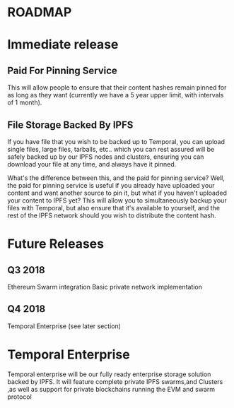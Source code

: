 # ROADMAP

# Immediate release 

## Paid For Pinning Service

This will allow people to ensure that their content hashes remain pinned for as long as they want (currently we have a 5 year upper limit, with intervals of 1 month).

## File Storage Backed By IPFS

If you have file that you wish to be backed up to Temporal, you can upload single files, large files, tarballs, etc..  which you can rest assured will be safely backed up by our IPFS nodes and clusters, ensuring you can download your file at any time, and always have it pinned.

What's the difference between this, and the paid for pinning service? Well, the paid for pinning service is useful if you already have uploaded your content and want another source to pin it, but what if you haven't uploaded your content to IPFS yet? This will allow you to simultaneously backup your files with Temporal, but also ensure that it's available to yourself, and the rest of the IPFS network should you wish to distribute the content hash.


# Future Releases

## Q3 2018

Ethereum Swarm integration
Basic private network implementation

## Q4 2018

Temporal Enterprise (see later section)


# Temporal Enterprise

Temporal enterprise will be our fully ready enterprise storage solution backed by IPFS. It will feature complete private IPFS swarms,and Clusters ,as well as support for private blockchains running the EVM and swarm protocol